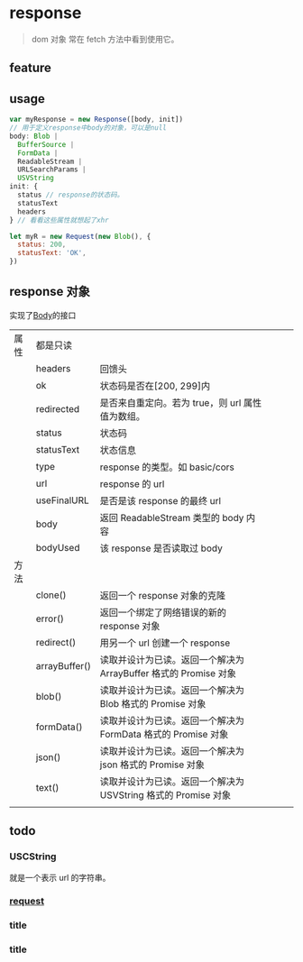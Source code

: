 # response

> dom 对象
> 常在 fetch 方法中看到使用它。

## feature

## usage

```js
var myResponse = new Response([body, init])
// 用于定义response中body的对象，可以是null
body: Blob |
  BufferSource |
  FormData |
  ReadableStream |
  URLSearchParams |
  USVString
init: {
  status // response的状态码。
  statusText
  headers
} // 看看这些属性就想起了xhr

let myR = new Request(new Blob(), {
  status: 200,
  statusText: 'OK',
})
```

## response 对象

实现了[Body](/language/javascript/body.html)的接口

|      |               |                                                                  |     |     |     |
| ---- | ------------- | ---------------------------------------------------------------- | --- | --- | --- |
| 属性 | 都是只读      |                                                                  |     |     |     |
|      | headers       | 回馈头                                                           |     |     |     |
|      | ok            | 状态码是否在[200, 299]内                                         |     |     |     |
|      | redirected    | 是否来自重定向。若为 true，则 url 属性值为数组。                 |     |     |     |
|      | status        | 状态码                                                           |     |     |     |
|      | statusText    | 状态信息                                                         |     |     |     |
|      | type          | response 的类型。如 basic/cors                                   |     |     |     |
|      | url           | response 的 url                                                  |     |     |     |
|      | useFinalURL   | 是否是该 response 的最终 url                                     |     |     |     |
|      | body          | 返回 ReadableStream 类型的 body 内容                             |     |     |     |
|      | bodyUsed      | 该 response 是否读取过 body                                      |     |     |     |
| 方法 |               |                                                                  |     |     |     |
|      | clone()       | 返回一个 response 对象的克隆                                     |     |     |     |
|      | error()       | 返回一个绑定了网络错误的新的 response 对象                       |     |     |     |
|      | redirect()    | 用另一个 url 创建一个 response                                   |     |     |     |
|      | arrayBuffer() | 读取并设计为已读。返回一个解决为 ArrayBuffer 格式的 Promise 对象 |     |     |     |
|      | blob()        | 读取并设计为已读。返回一个解决为 Blob 格式的 Promise 对象        |     |     |     |
|      | formData()    | 读取并设计为已读。返回一个解决为 FormData 格式的 Promise 对象    |     |     |     |
|      | json()        | 读取并设计为已读。返回一个解决为 json 格式的 Promise 对象        |     |     |     |
|      | text()        | 读取并设计为已读。返回一个解决为 USVString 格式的 Promise 对象   |     |     |     |
|      |               |                                                                  |     |     |     |

## todo

### USCString

就是一个表示 url 的字符串。

### [request](/language/javascript/request.html)

### title

### title
